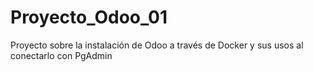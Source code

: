 # Proyecto_Odoo_01
Proyecto sobre la instalación de Odoo a través de Docker y sus usos al conectarlo con PgAdmin
